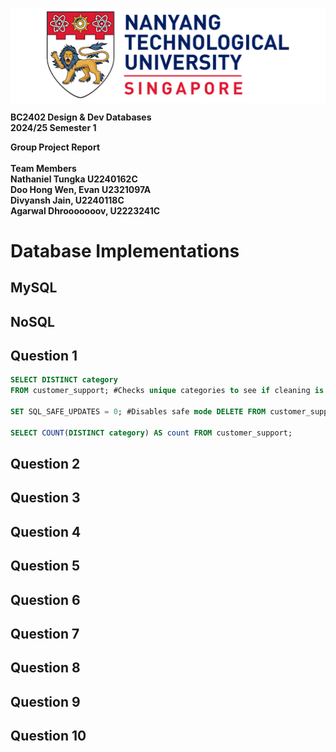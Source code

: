 <div>

<img src="NTU logo.png" 
        alt="Picture" 
        style="display: block; margin: 0 auto" />
</div>

<div>

**BC2402 Design & Dev Databases** \
**2024/25 Semester 1**

**Group Project Report**
<br />
<br />
**Team Members** \
**Nathaniel Tungka U2240162C** \
**Doo Hong Wen, Evan U2321097A** \
**Divyansh Jain, U2240118C** \
**Agarwal Dhrooooooov, U2223241C**

</div>

<div style="page-break-after: always"></div>

# Database Implementations

## MySQL

## NoSQL

## Question 1
```sql
SELECT DISTINCT category
FROM customer_support; #Checks unique categories to see if cleaning is needed SELECT * FROM customer_support WHERE category NOT REGEXP '^[A-Z]+$';

SET SQL_SAFE_UPDATES = 0; #Disables safe mode DELETE FROM customer_support WHERE category NOT REGEXP '^[A-Z]+$'; #Deletes problematic rows SET SQL_SAFE_UPDATES = 1; #Re-enable safe mode

SELECT COUNT(DISTINCT category) AS count FROM customer_support;
```
## Question 2
## Question 3
## Question 4
## Question 5
## Question 6
## Question 7
## Question 8
## Question 9
## Question 10


